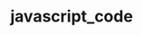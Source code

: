 # javascript_code
<!-- Para usar prompt-sync, você precisará instalá-lo primeiro. Supondo que você tenha o Node.js instalado, você pode usar o seguinte comando para instalar o pacote usando o npm (Node Package Manager): -->


<!-- npm install prompt-sync -->
<!-- const prompt = require('prompt-sync')(); -->

<!-- Depois de instalar o prompt-sync, você pode usá-lo em seu código JavaScript da seguinte forma: -->

<!--\\//\\//\\//\\//\\//\\//\\//\\//\\//\\//\\//\\//\\//\\//\\//\\//\\//\\//\\//\\//\\//\\//\\/-->
<!-- let nome = prompt("Digite seu nome"); -->

<!-- Nesse código, a função prompt exibe uma caixa de diálogo com a mensagem "Digite seu nome" (que significa "Digite seu nome" em português) e espera que o usuário insira um valor. O valor digitado pelo usuário é então armazenado na variável nome. -->

<!-- console.log("Olá, mundo!");

Após executar o código, você verá a mensagem "Olá, mundo!" impressa no console do navegador ou no console do ambiente de desenvolvimento, dependendo de onde o código estiver sendo executado.


O console.log é uma ferramenta útil para depuração e verificação de informações durante o desenvolvimento de um programa. Ele permite que você imprima valores e mensagens para acompanhar a execução do código e verificar se tudo está funcionando corretamente. -->